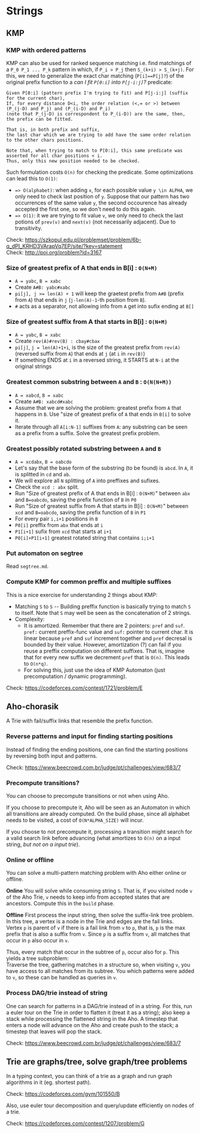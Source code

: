 # Strings

## KMP

### KMP with ordered patterns
KMP can also be used for ranked sequence matching i.e. find matchings of a `P_0 P_1 ... P_k` pattern in which, if `P_i > P_j` then `S_(k+i) > S_(k+j)`. For this, we need to generalize the exact char matching (`P[i]==P[j]?`) of the original prefix function to a *can I fit `P[0:i]` into `P[j-i:j]`?* predicate:
```
Given P[0:i] (pattern prefix I'm trying to fit) and P[j-i:j] (suffix for the current char),
If, for every distance D<i, the order relation (<,= or >) between (P_(j-D) and P_j) and (P_(i-D) and P_i)
(note that P_(j-D) is correspondent to P_(i-D)) are the same, then, the prefix can be fitted.

That is, in both prefix and suffix,
the last char which we are trying to add have the same order relation to the other chars positions.    

Note that, when trying to match to P[0:i], this same predicate was asserted for all char positions < i.
Thus, only this new position needed to be checked.
```
Such formulation costs `O(n)` for checking the predicate. Some optimizations can lead this to `O(1)`:
- `=> O(alphabet)`: when adding `x`, for each possible value `y \in ALPHA`, we only need to check last position of `y`. 
Suppose that our pattern has two occurrences of the same value `y`, the second occourence has already accepted the first one, so we don't need to do this again.
- `=> O(1)`: it we are trying to fit value `v`, we only need to check the last potions of `prev(v)` and `next(v)` (not necessarily adjacent). Due to transitivity.


Check: https://szkopul.edu.pl/problemset/problem/6b-q_dPI_KRHD3VArapVq7EP/site/?key=statement  
Check: http://poj.org/problem?id=3167  

### Size of greatest prefix of A that ends in B[i] : `O(N+M)`
- `A = yabc`, `B = xabc`
- Create `A#B: yabc#xabc`
- `pi[j], j >= len(A) + 1` will keep the graetest prefix from `A#B` (prefix from `A`) that ends in `j` (`j-len(A)-1`-th position from `B`).
- `#` acts as a separator, not allowing info from `A` get into sufix ending at `B[]`

### Size of greatest suffix from A that starts in B[i] : `O(N+M)`
- `A = yabc`, `B = xabc`
- Create `rev(A)#rev(B) : cbay#cbax`
- `pi[j]`, `j = len(A)+1+i`, is the size of the greatest prefix from `rev(A)` (reversed suffix from `A`) that ends at `j` (at `i` in `rev(B)`)
- If something ENDS at `i` in a reversed string, it STARTS at `N-i` at the original strings

### Greatest common substring between `A` and `B` : `O(N(N+M))`
- `A = xabcd`, `B = xabc`
- Create `A#B: xabcd#xabc`
- Assume that we are solving the problem: greatest prefix from `A` that happens in `B`. Use "size of greatest prefix of `A` that ends in `B[i]` to solve it.
- Iterate through all `A[i:N-1]` suffixes from `A`: any substring can be seen as a prefix from a suffix. Solve the greatest prefix problem.

### Greatest possibly rotated substring between `A` and `B`
- `A = xcdabx`, `B = oabcdo`
- Let's say that the base form of the substring (to be found) is `abcd`. In `A`, it is splitted in `cd` and `ab`.
- We will explore all `N` splitting of `A` into preffixes and sufixes. 
 - Check the `xcd : abx` split.
 - Run "Size of greatest prefix of A that ends in B[i] : `O(N+M)`" between `abx` and `B=oabcdo`, saving the prefix function of `B` in `P0`
 - Run "Size of greatest suffix from A that starts in B[i] : `O(N+M)`" between `xcd` and `B=oabcdo`, saving the prefix function of `B` in `P1`
 - For every pair `i,i+1` positions in `B`
  - `P0[i]` preffix from `abx` that ends at `i`
  - `P1[i+1]` sufix from `xcd` that starts at `i+1`
  - `P0[i]+P1[i+1]` greatest rotated string that contains `i;i+1`


### Put automaton on segtree
Read `segtree.md`.

### Compute KMP for common preffix and multiple suffixes
This is a nice exercise for understanding 2 things about KMP:
- Matching `S` to `S`
-- Building preffix function is basically trying to match `S` to itself. Note that `S` may well be seen as the concatenation of 2 strings.
- Complexity: 
  - It is amortized. Remember that there are 2 pointers: `pref` and `suf`. `pref:` current preffix-func value and `suf:` pointer to current char.
It is linear because `pref` and `suf` increment together and `pref` decresal is bounded by their value. However, amortization (?) can fail if you reuse a preffix computation on different suffixes. That is, imagine that for every new suffix we decrement `pref` that is `O(n)`. This leads to `O(n*q)`.  
  - For solving this, just use the idea of KMP Automaton (just precomputation / dynamic programming).


Check: https://codeforces.com/contest/1721/problem/E  



## Aho-chorasik
A Trie with fail/suffix links that resemble the prefix function.

### Reverse patterns and input for finding starting positions
Instead of finding the ending positions, one can find the starting positions by reversing both input and patterns.
  
Check: https://www.beecrowd.com.br/judge/pt/challenges/view/683/7

### Precompute transitions?
You can choose to precompute transitions or not when using Aho.  

If you choose to precompute it, Aho will be seen as an Automaton in which all transitions are already computed. On the build phase, since all alphabet needs to be visited, a cost of `O(N*ALPHA_SIZE)` will incur.  
  
If you choose to not precompute it, processing a transition might search for a valid search link before advancing (what amortizes to `O(n)` on a input string, *but not on a input trie*). 

### Online or offline
You can solve a multi-pattern matching problem with Aho either online or offline.

**Online**
You will solve while consuming string `S`. That is, if you visited node `v` of the Aho Trie, `v` needs to keep info from accepted states that are ancestors. Compute this in the `build` phase.

**Offline**
First process the input string, then solve the suffix-link tree problem.  In this tree, a vertex is a node in the Trie and edges are the fail links.  
Vertex `p` is parent of `v` if there is a fail link from `v` to `p`, that is, `p` is the max prefix that is also a suffix from `v`. 
Since `p` is a suffix from `v`, all matches that occur in `p` also occur in `v`.
  
Thus, every match that occur in the subtree of `p`, occur also for `p`. This yields a tree subproblem:  
Traverse the tree, gathering matches in a structure so, when visiting `v`, you have access to all matches from its subtree.
You which patterns were added to `v`, so these can be handled as queries in `v`.

### Process DAG/trie instead of string
One can search for patterns in a DAG/trie instead of in a string. 
For this, run a euler tour on the Trie in order to flatten it (treat it as a string); also keep a stack while processing the flattened string in the Aho. 
A timestep that enters a node will advance on the Aho and create push to the stack; a timestep that leaves will pop the stack.
  
Check: https://www.beecrowd.com.br/judge/pt/challenges/view/683/7

## Trie are graphs/tree, solve graph/tree problems
In a typing context, you can think of a trie as a graph and run graph algorithms in it (eg. shortest path).
  
Check: https://codeforces.com/gym/101550/B 
  
Also, use euler tour decomposition and query/update efficiently on nodes of a trie.

Check: https://codeforces.com/contest/1207/problem/G
